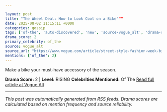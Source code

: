 ```yaml
---

layout: post
title: "The Wheel Deal: How to Look Cool on a Bike"""
date: 2025-08-02 11:15:11 +0000
categories: gossip
tags: ['of-the', 'auto-discovered', 'new', 'source-vogue_alt', 'drama-rising']
drama_score: 2
primary_celebrity: of_the
source: vogue_alt
source_url: "https://www.vogue.com/article/street-style-fashion-week-biking-fashion-copenhagen"""
mentions: {'of_the': 2}
---
```


Make a bike your must-have accessory of the season.

**Drama Score:** 2 | **Level:** RISING **Celebrities Mentioned:** Of The [Read full article at Vogue Alt](https://www.vogue.com/article/street-style-fashion-week-biking-fashion-copenhagen)

---

*This post was automatically generated from RSS feeds. Drama scores are calculated based on mention frequency and source reliability.*
